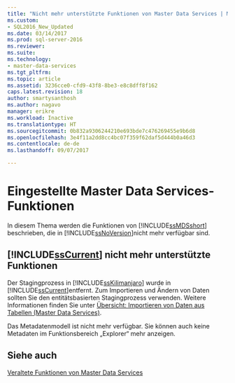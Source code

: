 ```yaml
---
title: "Nicht mehr unterstützte Funktionen von Master Data Services | Microsoft-Dokumentation"
ms.custom:
- SQL2016_New_Updated
ms.date: 03/14/2017
ms.prod: sql-server-2016
ms.reviewer: 
ms.suite: 
ms.technology:
- master-data-services
ms.tgt_pltfrm: 
ms.topic: article
ms.assetid: 3236cce0-cfd9-43f8-8be3-e8c8dff8f162
caps.latest.revision: 18
author: smartysanthosh
ms.author: nagavo
manager: erikre
ms.workload: Inactive
ms.translationtype: HT
ms.sourcegitcommit: 0b832a9306244210e693bde7c476269455e9b6d8
ms.openlocfilehash: 3e4f11a2dd8cc4bc07f359f62daf5d444b0a46d3
ms.contentlocale: de-de
ms.lasthandoff: 09/07/2017

---
```

# <a name="discontinued-master-data-services-features"></a>Eingestellte Master Data Services-Funktionen
  In diesem Thema werden die Funktionen von [!INCLUDE[ssMDSshort](../includes/ssmdsshort-md.md)] beschrieben, die in [!INCLUDE[ssNoVersion](../includes/ssnoversion-md.md)]nicht mehr verfügbar sind.  
  
## <a name="includesscurrentincludessscurrent-mdmd-discontinued-features"></a>[!INCLUDE[ssCurrent](../includes/sscurrent-md.md)] nicht mehr unterstützte Funktionen  
 Der Stagingprozess in [!INCLUDE[ssKilimanjaro](../includes/sskilimanjaro-md.md)] wurde in [!INCLUDE[ssCurrent](../includes/sscurrent-md.md)]entfernt. Zum Importieren und Ändern von Daten sollten Sie den entitätsbasierten Stagingprozess verwenden. Weitere Informationen finden Sie unter [Übersicht: Importieren von Daten aus Tabellen &#40;Master Data Services&#41;](../master-data-services/overview-importing-data-from-tables-master-data-services.md).  
  
 Das Metadatenmodell ist nicht mehr verfügbar. Sie können auch keine Metadaten im Funktionsbereich „Explorer“ mehr anzeigen.  
  
## <a name="see-also"></a>Siehe auch  
 [Veraltete Funktionen von Master Data Services](../master-data-services/deprecated-master-data-services-features.md)  
  
  

